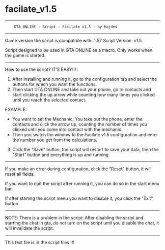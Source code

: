 # facilate_v1.5
***************************************************************************************

		GTA ONLINE - Script - Facilate v1.5 - by Hajdes
                                                                                                        
---------------------------------------------------------------------------------------

Game version the script is compatible with: 1.57
Script Version: v1.5

Script designed to be used in GTA ONLINE as a macro. Only works when the game is started.
***************************************************************************************


How to use the script? IT'S EASY!!! :

1. After installing and running it, go to the configuration tab and select the buttons for which you want the functions.
2. Then start GTA ONLINE and take out your phone, go to contacts and start clicking the up arrow while counting how many times you clicked until you reach the selected contact.


EXAMPLE:
- You want to set the Mechanic: You take out the phone, enter the contacts and click the arrow up, counting the number of times you clicked until you come into contact with the mechanic.
- Then you switch the window to the Facilate v1.5 configuration and enter the number you get from the calculations.


3. Click the "Save" button, the script will restart to save your data, then the "Start" button and everything is up and running.

---------------------------------------------------------------------------------------

If you make an error during configuration, click the "Reset" button, it will reset all fields.

If you want to quit the script after running it, you can do so in the start menu bar.

If after starting the script menu you want to disable it, you click the "Exit" button

---------------------------------------------------------------------------------------

NOTE: There is a problem in the script: After disabling the script and starting the chat in gta, do not turn on the script until you disable the chat, it will invalidate the script.

---------------------------------------------------------------------------------------

This text file is in the script files !!! 
